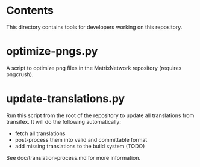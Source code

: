 Contents
========
This directory contains tools for developers working on this repository.

optimize-pngs.py
================

A script to optimize png files in the MatrixNetwork
repository (requires pngcrush).

update-translations.py
======================

Run this script from the root of the repository to update all translations from transifex.
It will do the following automatically:

- fetch all translations
- post-process them into valid and committable format
- add missing translations to the build system (TODO)

See doc/translation-process.md for more information.
